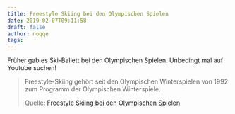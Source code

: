 ```yaml
---
title: Freestyle Skiing bei den Olympischen Spielen
date: 2019-02-07T09:11:58
draft: false
author: noqqe
tags:
---
```


Früher gab es Ski-Ballett bei den Olympischen Spielen. Unbedingt mal auf
Youtube suchen!

> Freestyle-Skiing gehört seit den Olympischen Winterspielen von 1992 zum
> Programm der Olympischen Winterspiele.
>
> Quelle: [Freestyle Skiing bei den Olympischen Spielen](https://de.wikipedia.org/wiki/Freestyle-Skiing_bei_den_Olympischen_Spielen)